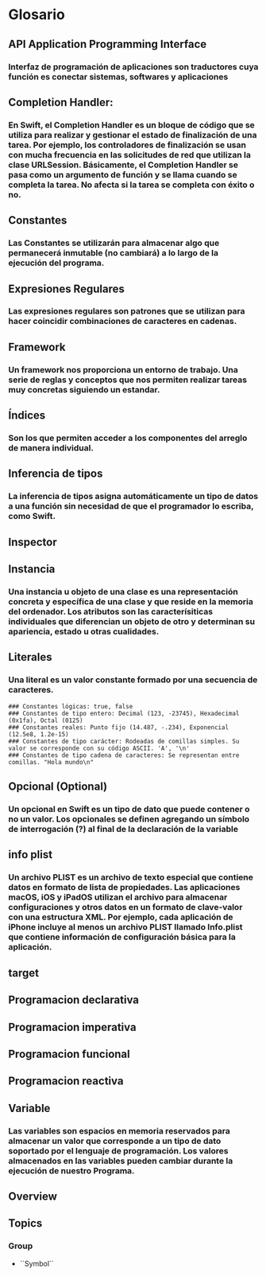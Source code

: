 # Glosario

## API Application Programming Interface
### Interfaz de programación de aplicaciones son traductores cuya función es conectar sistemas, softwares y aplicaciones

## Completion Handler:
### En Swift, el Completion Handler es un bloque de código que se utiliza para realizar y gestionar el estado de finalización de una tarea. Por ejemplo, los controladores de finalización se usan con mucha frecuencia en las solicitudes de red que utilizan la clase URLSession. Básicamente, el Completion Handler se pasa como un argumento de función y se llama cuando se completa la tarea. No afecta si la tarea se completa con éxito o no.

## Constantes
### Las Constantes se utilizarán para almacenar algo que permanecerá inmutable (no cambiará) a lo largo de la ejecución del programa.

## Expresiones Regulares
### Las expresiones regulares son patrones que se utilizan para hacer coincidir combinaciones de caracteres en cadenas. 

## Framework
### Un framework nos proporciona un entorno de trabajo. Una serie de reglas y conceptos que nos permiten realizar tareas muy concretas siguiendo un estandar.

## Índices
### Son los que permiten acceder a los componentes del arreglo de manera individual.

## Inferencia de tipos
### La inferencia de tipos asigna automáticamente un tipo de datos a una función sin necesidad de que el programador lo escriba, como Swift.

## Inspector

## Instancia
### Una instancia u objeto de una clase es una representación concreta y específica de una clase y que reside en la memoria del ordenador. Los atributos son las caracterísiticas individuales que diferencian un objeto de otro y determinan su apariencia, estado u otras cualidades.

## Literales
### Una literal es un valor constante formado por una secuencia de caracteres.
    ### Constantes lógicas: true, false
    ### Constantes de tipo entero: Decimal (123, -23745), Hexadecimal (0x1fa), Octal (0125)
    ### Constantes reales: Punto fijo (14.487, -.234), Exponencial (12.5e8, 1.2e-15)
    ### Constantes de tipo carácter: Rodeadas de comillas simples. Su valor se corresponde con su código ASCII. 'A', '\n'
    ### Constantes de tipo cadena de caracteres: Se representan entre comillas. "Hola mundo\n"

## Opcional (Optional)
### Un opcional en Swift es un tipo de dato que puede contener o no un valor. Los opcionales se definen agregando un símbolo de interrogación (?) al final de la declaración de la variable

## info plist
### Un archivo PLIST es un archivo de texto especial que contiene datos en formato de lista de propiedades. Las aplicaciones macOS, iOS y iPadOS utilizan el archivo para almacenar configuraciones y otros datos en un formato de clave-valor con una estructura XML. Por ejemplo, cada aplicación de iPhone incluye al menos un archivo PLIST llamado Info.plist que contiene información de configuración básica para la aplicación.

## target

## Programacion declarativa

## Programacion imperativa

## Programacion funcional

## Programacion reactiva

## Variable
### Las variables son espacios en memoria reservados para almacenar un valor que corresponde a un tipo de dato soportado por el lenguaje de programación. Los valores almacenados en las variables pueden cambiar durante la ejecución de nuestro Programa.
















## Overview



## Topics

### <!--@START_MENU_TOKEN@-->Group<!--@END_MENU_TOKEN@-->

- <!--@START_MENU_TOKEN@-->``Symbol``<!--@END_MENU_TOKEN@-->
